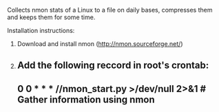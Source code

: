 Collects nmon stats of a Linux to a file on daily bases, compresses them and keeps them for some time.

Installation instructions:
  1. Download and install nmon (http://nmon.sourceforge.net/)
  2. Add the following reccord in root's crontab:
     ----------------------------------------------
     0 0 * * * /<pathtoscript>/nmon_start.py >/dev/null 2>&1   # Gather information using nmon
     ----------------------------------------------
